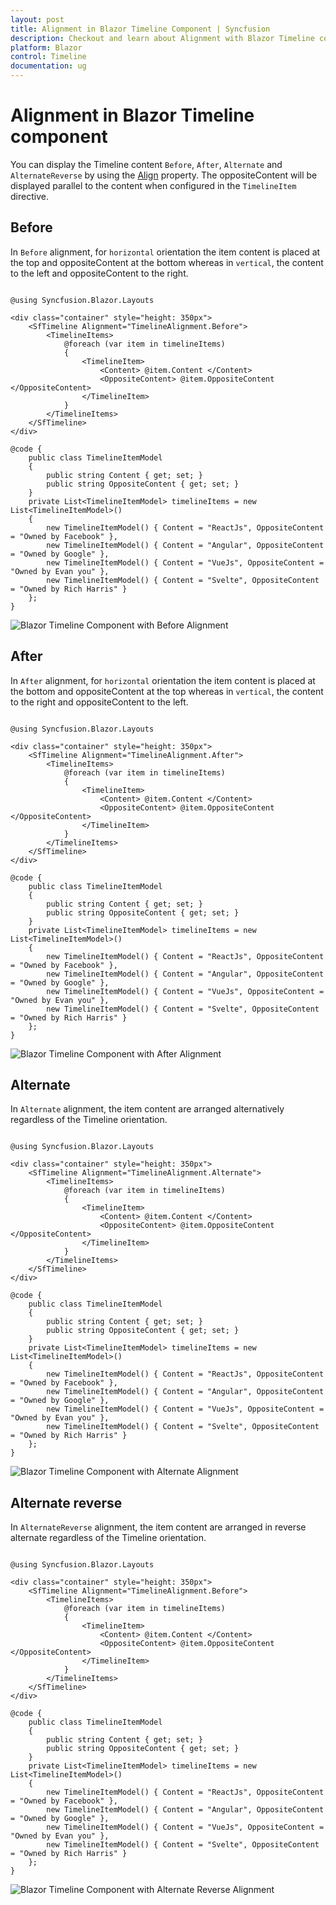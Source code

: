 ```yaml
---
layout: post
title: Alignment in Blazor Timeline Component | Syncfusion
description: Checkout and learn about Alignment with Blazor Timeline component and more details.
platform: Blazor
control: Timeline
documentation: ug
---
```


# Alignment in Blazor Timeline component

You can display the Timeline content `Before`, `After`, `Alternate` and `AlternateReverse` by using the [Align]() property. The oppositeContent will be displayed parallel to the content when configured in the `TimelineItem` directive.

## Before

In `Before` alignment, for `horizontal` orientation the item content is placed at the top and oppositeContent at the bottom whereas in `vertical`, the content to the left and oppositeContent to the right.

```cshtml

@using Syncfusion.Blazor.Layouts

<div class="container" style="height: 350px">
    <SfTimeline Alignment="TimelineAlignment.Before">
        <TimelineItems>
            @foreach (var item in timelineItems)
            {
                <TimelineItem>
                    <Content> @item.Content </Content>
                    <OppositeContent> @item.OppositeContent </OppositeContent>
                </TimelineItem>
            }
        </TimelineItems>
    </SfTimeline>
</div>

@code {
    public class TimelineItemModel
    {
        public string Content { get; set; }
        public string OppositeContent { get; set; }
    }
    private List<TimelineItemModel> timelineItems = new List<TimelineItemModel>()
    {
        new TimelineItemModel() { Content = "ReactJs", OppositeContent = "Owned by Facebook" },
        new TimelineItemModel() { Content = "Angular", OppositeContent = "Owned by Google" },
        new TimelineItemModel() { Content = "VueJs", OppositeContent = "Owned by Evan you" },
        new TimelineItemModel() { Content = "Svelte", OppositeContent = "Owned by Rich Harris" }
    };
}

```

![Blazor Timeline Component with Before Alignment](./images/Blazor-align-before.png)

## After

In `After` alignment, for `horizontal` orientation the item content is placed at the bottom and oppositeContent at the top whereas in `vertical`, the content to the right and oppositeContent to the left.

```cshtml

@using Syncfusion.Blazor.Layouts

<div class="container" style="height: 350px">
    <SfTimeline Alignment="TimelineAlignment.After">
        <TimelineItems>
            @foreach (var item in timelineItems)
            {
                <TimelineItem>
                    <Content> @item.Content </Content>
                    <OppositeContent> @item.OppositeContent </OppositeContent>
                </TimelineItem>
            }
        </TimelineItems>
    </SfTimeline>
</div>

@code {
    public class TimelineItemModel
    {
        public string Content { get; set; }
        public string OppositeContent { get; set; }
    }
    private List<TimelineItemModel> timelineItems = new List<TimelineItemModel>()
    {
        new TimelineItemModel() { Content = "ReactJs", OppositeContent = "Owned by Facebook" },
        new TimelineItemModel() { Content = "Angular", OppositeContent = "Owned by Google" },
        new TimelineItemModel() { Content = "VueJs", OppositeContent = "Owned by Evan you" },
        new TimelineItemModel() { Content = "Svelte", OppositeContent = "Owned by Rich Harris" }
    };
}

```

![Blazor Timeline Component with After Alignment](./images/Blazor-align-after.png)

## Alternate

In `Alternate` alignment, the item content are arranged alternatively regardless of the Timeline orientation.

```cshtml

@using Syncfusion.Blazor.Layouts

<div class="container" style="height: 350px">
    <SfTimeline Alignment="TimelineAlignment.Alternate">
        <TimelineItems>
            @foreach (var item in timelineItems)
            {
                <TimelineItem>
                    <Content> @item.Content </Content>
                    <OppositeContent> @item.OppositeContent </OppositeContent>
                </TimelineItem>
            }
        </TimelineItems>
    </SfTimeline>
</div>

@code {
    public class TimelineItemModel
    {
        public string Content { get; set; }
        public string OppositeContent { get; set; }
    }
    private List<TimelineItemModel> timelineItems = new List<TimelineItemModel>()
    {
        new TimelineItemModel() { Content = "ReactJs", OppositeContent = "Owned by Facebook" },
        new TimelineItemModel() { Content = "Angular", OppositeContent = "Owned by Google" },
        new TimelineItemModel() { Content = "VueJs", OppositeContent = "Owned by Evan you" },
        new TimelineItemModel() { Content = "Svelte", OppositeContent = "Owned by Rich Harris" }
    };
}

```

![Blazor Timeline Component with Alternate Alignment](./images/Blazor-align-alternate.png)

## Alternate reverse

In `AlternateReverse` alignment, the item content are arranged in reverse alternate regardless of the Timeline orientation.

```cshtml

@using Syncfusion.Blazor.Layouts

<div class="container" style="height: 350px">
    <SfTimeline Alignment="TimelineAlignment.Before">
        <TimelineItems>
            @foreach (var item in timelineItems)
            {
                <TimelineItem>
                    <Content> @item.Content </Content>
                    <OppositeContent> @item.OppositeContent </OppositeContent>
                </TimelineItem>
            }
        </TimelineItems>
    </SfTimeline>
</div>

@code {
    public class TimelineItemModel
    {
        public string Content { get; set; }
        public string OppositeContent { get; set; }
    }
    private List<TimelineItemModel> timelineItems = new List<TimelineItemModel>()
    {
        new TimelineItemModel() { Content = "ReactJs", OppositeContent = "Owned by Facebook" },
        new TimelineItemModel() { Content = "Angular", OppositeContent = "Owned by Google" },
        new TimelineItemModel() { Content = "VueJs", OppositeContent = "Owned by Evan you" },
        new TimelineItemModel() { Content = "Svelte", OppositeContent = "Owned by Rich Harris" }
    };
}

```

![Blazor Timeline Component with Alternate Reverse Alignment](./images/Blazor-align-alternatereverse.png)
